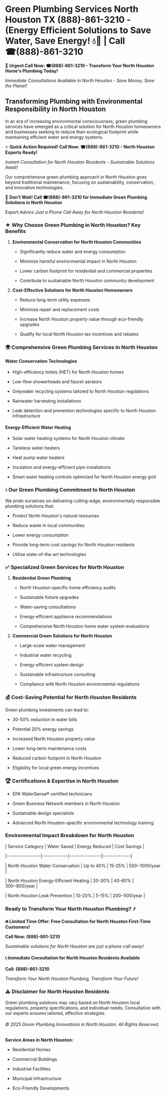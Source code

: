 # Green Plumbing Services North Houston TX (888)-861-3210 - (Energy Efficient Solutions to Save Water, Save Energy! 💧🌿 | Call ☎(888)-861-3210

🚨 **Urgent Call Now: ☎(888)-861-3210 - Transform Your North Houston Home's Plumbing Today!**
*Immediate Consultations Available in North Houston - Save Money, Save the Planet!*

## Transforming Plumbing with Environmental Responsibility in North Houston

In an era of increasing environmental consciousness, green plumbing services have emerged as a critical solution for North Houston homeowners and businesses seeking to reduce their ecological footprint while maintaining efficient water and energy systems. 

🔥 **Quick Action Required! Call Now: ☎(888)-861-3210 - North Houston Experts Ready!**
*Instant Consultation for North Houston Residents - Sustainable Solutions Await!*

Our comprehensive green plumbing approach in North Houston goes beyond traditional maintenance, focusing on sustainability, conservation, and innovative technologies.

🚨 **Don't Wait! Call ☎(888)-861-3210 for Immediate Green Plumbing Solutions in North Houston**
*Expert Advice Just a Phone Call Away for North Houston Residents!*

### ★ Why Choose Green Plumbing in North Houston? Key Benefits

1. **Environmental Conservation for North Houston Communities** 
   - Significantly reduce water and energy consumption
   - Minimize harmful environmental impact in North Houston
   - Lower carbon footprint for residential and commercial properties
   - Contribute to sustainable North Houston community development

2. **Cost-Effective Solutions for North Houston Homeowners** 
   - Reduce long-term utility expenses
   - Minimize repair and replacement costs
   - Increase North Houston property value through eco-friendly upgrades
   - Qualify for local North Houston tax incentives and rebates

### 🌍 Comprehensive Green Plumbing Services in North Houston

#### Water Conservation Technologies
- High-efficiency toilets (HET) for North Houston homes
- Low-flow showerheads and faucet aerators
- Greywater recycling systems tailored to North Houston regulations
- Rainwater harvesting installations
- Leak detection and prevention technologies specific to North Houston infrastructure

#### Energy-Efficient Water Heating
- Solar water heating systems for North Houston climate
- Tankless water heaters
- Heat pump water heaters
- Insulation and energy-efficient pipe installations
- Smart water heating controls optimized for North Houston energy grid

### 💧 Our Green Plumbing Commitment to North Houston

We pride ourselves on delivering cutting-edge, environmentally responsible plumbing solutions that:
- Protect North Houston's natural resources
- Reduce waste in local communities
- Lower energy consumption
- Provide long-term cost savings for North Houston residents
- Utilize state-of-the-art technologies

### ✅ Specialized Green Services for North Houston

1. **Residential Green Plumbing**
   - North Houston-specific home efficiency audits
   - Sustainable fixture upgrades
   - Water-saving consultations
   - Energy-efficient appliance recommendations
   - Comprehensive North Houston home water system evaluations

2. **Commercial Green Solutions for North Houston**
   - Large-scale water management
   - Industrial water recycling
   - Energy-efficient system design
   - Sustainable infrastructure consulting
   - Compliance with North Houston environmental regulations

### 💰 Cost-Saving Potential for North Houston Residents

Green plumbing investments can lead to:
- 30-50% reduction in water bills
- Potential 20% energy savings
- Increased North Houston property value
- Lower long-term maintenance costs
- Reduced carbon footprint in North Houston
- Eligibility for local green energy incentives

### 🏆 Certifications & Expertise in North Houston

- EPA WaterSense® certified technicians
- Green Business Network members in North Houston
- Sustainable design specialists
- Advanced North Houston-specific environmental technology training

### Environmental Impact Breakdown for North Houston

| Service Category | Water Saved | Energy Reduced | Cost Savings |
|-----------------|-------------|----------------|--------------|
| North Houston Water Conservation | Up to 40% | 15-25% | $500-$1000/year |
| North Houston Energy-Efficient Heating | 20-30% | 40-60% | $300-$800/year |
| North Houston Leak Prevention | 10-20% | 5-15% | $200-$500/year |

### Ready to Transform Your North Houston Plumbing? ⚡

**🔥 Limited Time Offer: Free Consultation for North Houston First-Time Customers!**

**Call Now: (888)-861-3210**
*Sustainable solutions for North Houston are just a phone call away!*

#### 📞 Immediate Consultation for North Houston Residents Available

**Call: (888)-861-3210**
*Transform Your North Houston Plumbing, Transform Your Future!*

### ⚠️ Disclaimer for North Houston Residents

Green plumbing solutions may vary based on North Houston local regulations, property specifications, and individual needs. Consultation with our experts ensures tailored, effective strategies.

###### © 2025 Green Plumbing Innovations in North Houston. All Rights Reserved.

**Service Areas in North Houston:** 
- Residential Homes
- Commercial Buildings
- Industrial Facilities
- Municipal Infrastructure
- Eco-Friendly Developments